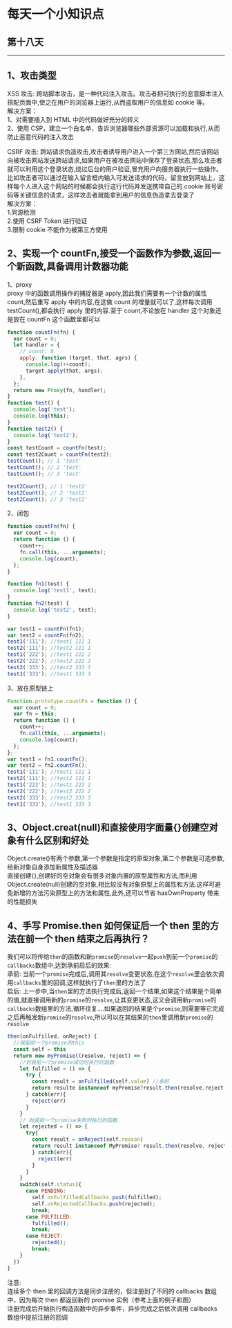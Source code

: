 # 每天一个小知识点

## 第十八天

---

## 1、攻击类型

XSS 攻击: 跨站脚本攻击，是一种代码注入攻击。攻击者把可执行的恶意脚本注入搭配页面中,使之在用户的浏览器上运行,从而盗取用户的信息如 cookie 等。  
解决方案：  
1、对需要插入到 HTML 中的代码做好充分的转义  
2、使用 CSP，建立一个白名单，告诉浏览器哪些外部资源可以加载和执行,从而防止恶意代码的注入攻击

CSRF 攻击: 跨站请求伪造攻击,攻击者诱导用户进入一个第三方网站,然后该网站向被攻击网站发送跨站请求,如果用户在被攻击网站中保存了登录状态,那么攻击者就可以利用这个登录状态,绕过后台的用户验证,冒充用户向服务器执行一些操作。比如攻击者可以通过在输入留言框内输入可发送请求的代码，留言放到网站上，这样每个人进入这个网站的时候都会执行这行代码并发送携带自己的 cookie 账号密码等关键信息的请求，这样攻击者就能拿到用户的信息伪造拿去登录了  
解决方案：  
1.同源检测  
2.使用 CSRF Token 进行验证  
3.限制 cookie 不能作为被第三方使用

## 2、实现一个 countFn,接受一个函数作为参数,返回一个新函数,具备调用计数器功能

1、proxy  
proxy 中的函数调用操作的捕捉器是 apply,因此我们需要有一个计数的属性 count,然后重写 apply 中的内容,在这做 count 的增量就可以了,这样每次调用 testCount(),都会执行 apply 里的内容.至于 count,不论放在 handler 这个对象还是放在 countFn 这个函数里都可以

```js
function countFn(fn) {
  var count = 0;
  let handler = {
    // count: 0
    apply: function (target, that, agrs) {
      console.log(++count);
      target.apply(that, args);
    },
  };
  return new Proxy(fn, handler);
}
function test() {
  console.log('test');
  console.log(this);
}
function test2() {
  console.log('test2');
}
const testCount = countFn(test);
const test2Count = countFn(test2);
testCount(); // 1 'test'
testCount(); // 2 'test'
testCount(); // 3 'test'

test2Count(); // 1 'test2'
test2Count(); // 2 'test2'
test2Count(); // 3 'test2'
```

2、闭包

```js
function countFn(fn) {
  var count = 0;
  return function () {
    count++;
    fn.call(this, ...arguments);
    console.log(count);
  };
}

function fn1(test) {
  console.log('test1', test);
}
function fn2(test) {
  console.log('test2', test);
}

var test1 = countFn(fn1);
var test2 = countFn(fn2);
test1('111'); //test1 111 1
test2('111'); //test2 111 1
test1('222'); //test1 222 2
test2('222'); //test2 222 2
test2('333'); //test2 333 3
test1('333'); //test1 333 3
```

3、放在原型链上

```js
Function.prototype.countFn = function () {
  var count = 0;
  var fn = this;
  return function () {
    count++;
    fn.call(this, ...arguments);
    console.log(count);
  };
};
var test1 = fn1.countFn();
var test2 = fn2.countFn();
test1('111'); //test1 111 1
test2('111'); //test2 111 1
test1('222'); //test1 222 2
test2('222'); //test2 222 2
test2('333'); //test2 333 3
test1('333'); //test1 333 3
```

## 3、Object.creat(null)和直接使用字面量{}创建空对象有什么区别和好处

Object.create()有两个参数,第一个参数是指定的原型对象,第二个参数是可选参数,给新对象自身添加新属性及描述器  
直接创建{},创建好的空对象会有很多对象内置的原型属性和方法,而利用 Object.create(null)创建的空对象,相比较没有对象原型上的属性和方法.这样可避免新增的方法污染原型上的方法和属性,此外,还可以节省 hasOwnProperty 带来的性能损失

## 4、手写 Promise.then 如何保证后一个 then 里的方法在前一个 then 结束之后再执行？

我们可以将传给`then`的函数和新`promise`的`resolve`一起`push`到前一个`promise`的`callbacks`数组中,达到承前启后的效果:  
承前: 当前一个`promise`完成后,调用其`resolve`变更状态,在这个`resolve`里会依次调用`callbacks`里的回调,这样就执行了`then`里的方法了  
启后: 上一步中,当`then`里的方法执行完成后,返回一个结果,如果这个结果是个简单的值,就直接调用新的`promise`的`resolve`,让其变更状态,这又会调用新`promise`的`callbacks`数组里的方法,循环往复....如果返回的结果是个`promise`,则需要等它完成之后再触发新`promise`的`resolve`,所以可以在其结果的`then`里调用新`promise`的`resolve`

```js
then(onFulfilled, onReject) {
  //保留前一个promise的this
  const self = this
  return new myPromise((resolve, reject) => {
    //封装前一个promise成功时执行的函数
    let fulfilled = () => {
      try {
        const result = onFulfilled(self.value) //承前
        return resulte instanceof myPromise?result.then(resolve,reject):resolve(result) //启后
      } catch(err){
        reject(err)
      }
    }
    // 封装前一个promise失败时执行的函数
    let rejected = () => {
      try{
        const result = onReject(self.reason)
        return result instanceof MyPromise? result.then(resolve, reject) :reject(result)
        } catch(err){
          reject(err)
        }
      }
    }
    switch(self.status){
      case PENDING:
        self.onFulfilledCallbacks.push(fulfilled);
        self.onRejectedCallbacks.push(rejected);
        break;
      case FULFILLED:
        fulfilled();
        break;
      case REJECT:
        rejected();
        break;
    }
  })
}
```

注意:  
连续多个 then 里的回调方法是同步注册的，但注册到了不同的 callbacks 数组中，因为每次 then 都返回新的 promise 实例（参考上面的例子和图）  
注册完成后开始执行构造函数中的异步事件，异步完成之后依次调用 callbacks 数组中提前注册的回调
